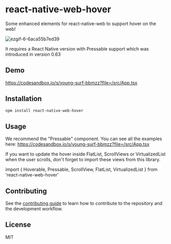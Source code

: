 # react-native-web-hover

Some enhanced elements for react-native-web to support hover on the web!

![ezgif-6-6aca55b7ed39](https://user-images.githubusercontent.com/6492229/92249982-28e3a200-eecb-11ea-8672-a86328acbe2d.gif)


It requires a React Native version with Pressable support which was introduced in version 0.63

## Demo

https://codesandbox.io/s/young-surf-bbmzz?file=/src/App.tsx

## Installation

```sh
npm install react-native-web-hover
```

## Usage
We recommend the "Pressable" component. You can see all the examples here:
https://codesandbox.io/s/young-surf-bbmzz?file=/src/App.tsx

If you want to update the hover inside FlatList, ScrollViews or VirtualizedList when the user scrolls, don't forget to import these views from this library.

import { Hoverable, Pressable, ScrollView, FlatList, VirtualizedList } from 'react-native-web-hover'

## Contributing

See the [contributing guide](CONTRIBUTING.md) to learn how to contribute to the repository and the development workflow.

## License

MIT
